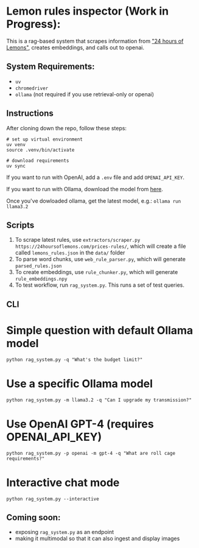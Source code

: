 # Lemon rules inspector (Work in Progress):

This is a rag-based system that scrapes information from ["24 hours of Lemons"](https://24hoursoflemons.com/), creates embeddings, and calls out to openai.

## System Requirements:

- `uv`
- `chromedriver`
- `ollama` (not required if you use retrieval-only or openai)

## Instructions

After cloning down the repo, follow these steps:

```
# set up virtual environment
uv venv
source .venv/bin/activate

# download requirements
uv sync
```

If you want to run with OpenAI, add a `.env` file and add `OPENAI_API_KEY`.

If you want to run with Ollama, download the model from [here](https://ollama.com/library/llama3.2).

Once you've dowloaded ollama, get the latest model, e.g.:
`ollama run llama3.2`

## Scripts

1. To scrape latest rules, use `extractors/scraper.py https://24hoursoflemons.com/prices-rules/`, which will create a file called `lemons_rules.json` in the `data/` folder
2. To parse word chunks, use `web_rule_parser.py`, which will generate `parsed_rules.json`
3. To create embeddings, use `rule_chunker.py`, which will generate `rule_embeddings.npy`
4. To test workflow, run `rag_system.py`. This runs a set of test queries.

## CLI

# Simple question with default Ollama model

`python rag_system.py -q "What's the budget limit?"`

# Use a specific Ollama model

`python rag_system.py -m llama3.2 -q "Can I upgrade my transmission?"`

# Use OpenAI GPT-4 (requires OPENAI_API_KEY)

`python rag_system.py -p openai -m gpt-4 -q "What are roll cage requirements?"`

# Interactive chat mode

`python rag_system.py --interactive`

## Coming soon:

- exposing `rag_system.py` as an endpoint
- making it multimodal so that it can also ingest and display images

